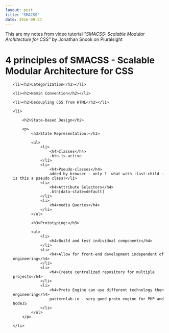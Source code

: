 ```yaml
---
layout: post
title: "SMACSS"
date: 2016-09-27
---
```


<p>This are my notes from video tutorial <em>"SMACSS: Scalable Modular Architecture for CSS"</em> by Jonathan Snook on Pluralsight</p>

<h1>4 principles of SMACSS - Scalable Modular Architecture for CSS</h1>

<ol>
	
	<li><h2>Categorization</h2></li>

	<li><h2>Namin Convention</h2></li>

	<li><h2>Decoupling CSS from HTML</h2></li>

	<li>

		<h2>State-based Design</h2>

		<p>
			<h3>State Representation:</h3>

			<ul>
				<li>
					<h4>Classes</h4>
					.btn.is-active
				</li>
				<li>
					<h4>Pseudo-classes</h4>
					added by browser - only ?  what with :last-child - is this a pseudo class?</li>
				<li>
					<h4>Attribute Selectors</h4>
					.btn[data-state=default]
				</li>
				<li>
					<h4>media Queries</h4>
				</li>
			</ul>

			<h3>Prototyping:</h3>

			<ul>
				<li>
					<h4>Build and test individual components</h4>
				</li>
				<li>
					<h4>Allow for front-end development independent of engineering</h4>
				</li>
				<li>
					<h4>Create centralized repository for multiple projects</h4>
				</li>
				<li>
					<h4>Proto Engine can use different technology then engineering</h4>
					patternlab.io - very good proto engine for PHP and NodeJS
				</li>
			</ul>
		</p>

	</li>

</ol>	

